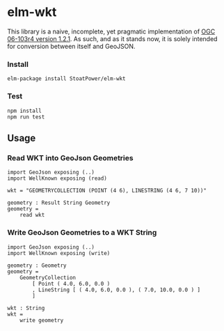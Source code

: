 # elm-wkt

This library is a naive, incomplete, yet pragmatic implementation of [OGC 06-103r4 version 1.2.1](http://www.opengeospatial.org/standards/sfa). As such, and as it stands now, it is solely intended for conversion between itself and GeoJSON.

### Install
```
elm-package install StoatPower/elm-wkt
```

### Test
```
npm install
npm run test
```

## Usage

### Read WKT into GeoJson Geometries
```
import GeoJson exposing (..)
import WellKnown exposing (read)

wkt = "GEOMETRYCOLLECTION (POINT (4 6), LINESTRING (4 6, 7 10))"

geometry : Result String Geometry
geometry =
    read wkt
```

### Write GeoJson Geometries to a WKT String
```
import GeoJson exposing (..)
import WellKnown exposing (write)

geometry : Geometry
geometry = 
    GeometryCollection
        [ Point ( 4.0, 6.0, 0.0 )
        , LineString [ ( 4.0, 6.0, 0.0 ), ( 7.0, 10.0, 0.0 ) ]
        ]

wkt : String
wkt =
    write geometry
``` 
